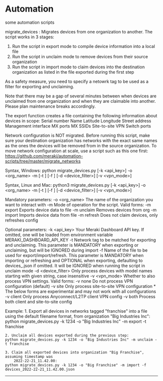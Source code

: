 # Automation
some automation scripts

migrate_devices :
Migrates devices from one organization to another. The script works in 3 stages:
1. Run the script in export mode to compile device information into a local file
2. Run the script in unclaim mode to remove devices from their source organization
3. Run the script in import mode to claim devices into the destination organization
    as listed in the file exported during the first step
    
As a safety measure, you need to specify a netowrk tag to be used as a filter for 
exporting and unclaiming.

Note that there may be a gap of several minutes between when devices are unclaimed from one
organization and when they are claimable into another. Please plan maintenance breaks
accordingly.

The export function creates a file containing the following information about devices in scope:
    Serial number
    Name
    Latitude
    Longitude
    Street address
    Management interface
    MX ports
    MX SSIDs
    Site-to-site VPN
    Switch ports
   
Network configuration is NOT migrated. Before running this script, make sure your destination
organization has networks with the exact same names as the ones the devices will be removed
from in the source organization. To move network configuration at scale, use a script such
as this one first:
https://github.com/meraki/automation-scripts/tree/master/migrate_networks

Syntax, Windows:
    python migrate_devices.py [-k <api_key>] -o <org_name> -m <mode> [-t <tag>] [-f <file>]
        [-d <device_filter>] [-v <vpn_mode>]
    
Syntax, Linux and Mac:
    python3 migrate_devices.py [-k <api_key>] -o <org_name> -m <mode> [-t <tag>] [-f <file>]
        [-d <device_filter>] [-v <vpn_mode>]
    
Mandatory parameters:
    -o <org_name>       The name of the organization you want to interact with
    -m <mode>           Mode of operation for the script. Valid forms:
                            -m export           Exports device data to file
                            -m unclaim          Removes devices from org
                            -m import           Imports device data from file
                            -m refresh          Does not claim devices, only refreshes config
    
Optional parameters:
    -k <api_key>        Your Meraki Dashboard API key. If omitted, one will be loaded from
                        environment variable MERAKI_DASHBOARD_API_KEY
    -t <tag>            Network tag to be matched for exporting and unclaiming. This parameter
                        is MANDATORY when exporting or unclaiming, but will be IGNORED during
                        import
    -f <file>           Name of the file to be used for export/import/refresh. This parameter is 
                        MANDATORY when importing or refreshing and OPTIONAL when exporting,
                        defaulting to devices_<timestamp>.json if omitted. It will be IGNORED
                        when running the script in unclaim mode
    -d <device_filter>  Only process devices with model names starting with given string, case
                        insensitive
    -v <vpn_mode>       Whether to also process VPN settings. Valid forms:
                            -v none             Do not process VPN configuration (default)
                            -v site             Only process site-to-site VPN configuration
                        * The below forms are experimental and may not work with all configurations
                            -v client           Only process Anyconnect/L2TP client VPN config
                            -v both             Process both client and site-to-site config
              
Example:
    1. Export all devices in networks tagged "franchise" into a file using the default
        filename format, from organization "Big Industries Inc":
    python migrate_devices.py -k 1234 -o "Big Industries Inc" -m export -t franchise
    
    2. Unclaim all devices exported during the previous step:
    python migrate_devices.py -k 1234 -o "Big Industries Inc" -m unclaim -t franchise
    
    3. Claim all exported devices into organization "Big Franchise", assuming timestamp was
        2022-22-21_11.42.00:
    python migrate_devices.py -k 1234 -o "Big Franchise" -m import -f devices_2022-22-21_11.42.00.json
    
****
